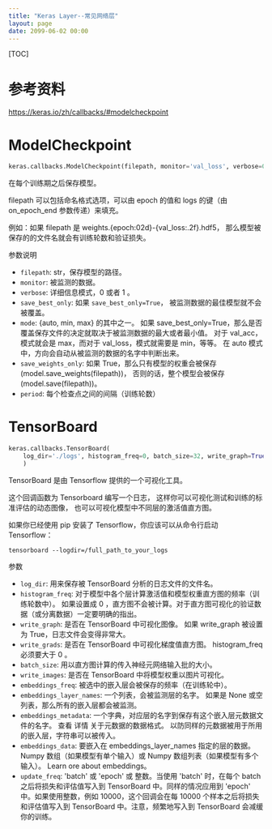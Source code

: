 ```yaml
---
title: "Keras Layer--常见网络层"
layout: page
date: 2099-06-02 00:00
---
```


[TOC]

# 参考资料
https://keras.io/zh/callbacks/#modelcheckpoint

#  ModelCheckpoint
```python
keras.callbacks.ModelCheckpoint(filepath, monitor='val_loss', verbose=0, save_best_only=False, save_weights_only=False, mode='auto', period=1)
```
在每个训练期之后保存模型。

filepath 可以包括命名格式选项，可以由 epoch 的值和 logs 的键（由 on_epoch_end 参数传递）来填充。

例如：如果 filepath 是 weights.{epoch:02d}-{val_loss:.2f}.hdf5， 那么模型被保存的的文件名就会有训练轮数和验证损失。

参数说明

- `filepath`: str，保存模型的路径。
- `monitor`: 被监测的数据。
- `verbose`: 详细信息模式，0 或者 1 。
- `save_best_only`: 如果 `save_best_only=True`， 被监测数据的最佳模型就不会被覆盖。
- `mode`: {auto, min, max} 的其中之一。 如果 save_best_only=True，那么是否覆盖保存文件的决定就取决于被监测数据的最大或者最小值。 对于 val_acc，模式就会是 max，而对于 val_loss，模式就需要是 min，等等。 在 auto 模式中，方向会自动从被监测的数据的名字中判断出来。
- `save_weights_only`: 如果 True，那么只有模型的权重会被保存 (model.save_weights(filepath))， 否则的话，整个模型会被保存 (model.save(filepath))。
- `period`: 每个检查点之间的间隔（训练轮数）



# TensorBoard
```python
keras.callbacks.TensorBoard(
    log_dir='./logs', histogram_freq=0, batch_size=32, write_graph=True, write_grads=False, write_images=False, embeddings_freq=0, embeddings_layer_names=None, embeddings_metadata=None, embeddings_data=None, update_freq='epoch'
    )
```

TensorBoard 是由 Tensorflow 提供的一个可视化工具。

这个回调函数为 Tensorboard 编写一个日志， 这样你可以可视化测试和训练的标准评估的动态图像， 也可以可视化模型中不同层的激活值直方图。

如果你已经使用 pip 安装了 Tensorflow，你应该可以从命令行启动 Tensorflow：
```shell
tensorboard --logdir=/full_path_to_your_logs
```
参数

- `log_dir`: 用来保存被 TensorBoard 分析的日志文件的文件名。
- `histogram_freq`: 对于模型中各个层计算激活值和模型权重直方图的频率（训练轮数中）。 如果设置成 0 ，直方图不会被计算。对于直方图可视化的验证数据（或分离数据）一定要明确的指出。
- `write_graph`: 是否在 TensorBoard 中可视化图像。 如果 write_graph 被设置为 True，日志文件会变得非常大。
- `write_grads`: 是否在 TensorBoard 中可视化梯度值直方图。 histogram_freq 必须要大于 0 。
- `batch_size`: 用以直方图计算的传入神经元网络输入批的大小。
- `write_images`: 是否在 TensorBoard 中将模型权重以图片可视化。
- `embeddings_freq`: 被选中的嵌入层会被保存的频率（在训练轮中）。
- `embeddings_layer_names`: 一个列表，会被监测层的名字。 如果是 None 或空列表，那么所有的嵌入层都会被监测。
- `embeddings_metadata`: 一个字典，对应层的名字到保存有这个嵌入层元数据文件的名字。 查看 详情 关于元数据的数据格式。 以防同样的元数据被用于所用的嵌入层，字符串可以被传入。
- `embeddings_data`: 要嵌入在 embeddings_layer_names 指定的层的数据。 Numpy 数组（如果模型有单个输入）或 Numpy 数组列表（如果模型有多个输入）。 Learn ore about embeddings。
- `update_freq`: 'batch' 或 'epoch' 或 整数。当使用 'batch' 时，在每个 batch 之后将损失和评估值写入到 TensorBoard 中。同样的情况应用到 'epoch' 中。如果使用整数，例如 10000，这个回调会在每 10000 个样本之后将损失和评估值写入到 TensorBoard 中。注意，频繁地写入到 TensorBoard 会减缓你的训练。
